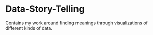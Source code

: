 # Data-Story-Telling
Contains my work around finding meanings through visualizations of different kinds of data.
